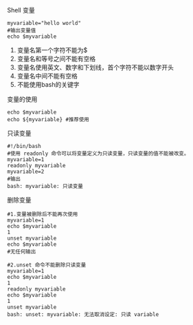 Shell 变量

```shell
myvariable="hello world"
#输出变量值
echo $myvariable
```

1. 变量名第一个字符不能为$
2. 变量名和等号之间不能有空格
3. 变量名使用英文、数字和下划线，首个字符不能以数字开头
4. 变量名中间不能有空格
5. 不能使用bash的关键字

变量的使用

```shell
echo $myvariable
echo ${myvariable} #推荐使用
```

只读变量

```shell
#!/bin/bash
#使用 readonly 命令可以将变量定义为只读变量，只读变量的值不能被改变。
myvariable=1
readonly myvariable
myvariable=2
#输出
bash: myvariable: 只读变量
```

删除变量

```shell
#1.变量被删除后不能再次使用
myvariable=1
echo $myvariable
1
unset myvariable
echo $myvariable
#无任何输出

#2.unset 命令不能删除只读变量
myvariable=1
echo $myvariable
1
readonly myvariable
echo $myvariable
1
unset myvariable
bash: unset: myvariable: 无法取消设定: 只读 variable
```

